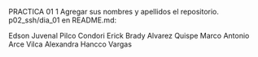 
PRACTICA 01
1 Agregar sus nombres y apellidos el repositorio. 
	p02_ssh/dia_01
en README.md:

Edson Juvenal Pilco Condori
Erick Brady Alvarez Quispe
Marco Antonio Arce Vilca
Alexandra Hancco Vargas
